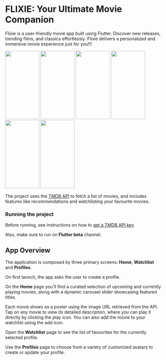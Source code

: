 # FLIXIE: Your Ultimate Movie Companion

Flixie is a user-friendly movie app built using Flutter. Discover new releases, trending films, and classics effortlessly. 
Flixie delivers a personalized and immersive movie experience just for you!!!

<img src="https://github.com/ShrutiJain418/movie_app/assets/113288105/41665985-6c38-4dd4-ab7c-075b928f50b0" width="110" height="220"> 
<img src="https://github.com/ShrutiJain418/movie_app/assets/113288105/6c88f51b-9bc5-4d92-99d7-7b2b88c23718" width="110" height="220">
<img src="https://github.com/ShrutiJain418/movie_app/assets/113288105/7e466b85-43a3-4afc-ba7b-e23d76e32e30" width="110" height="220">
<img src="https://github.com/ShrutiJain418/movie_app/assets/113288105/8d0c439b-daa8-4444-9ce7-fd420297769e" width="110" height="220">
<img src="https://github.com/ShrutiJain418/movie_app/assets/113288105/291a4d03-fcb8-4711-b491-c30775a04153" width="110" height="220">
<img src="https://github.com/ShrutiJain418/movie_app/assets/113288105/7c6b5e95-c1e5-45ca-b248-02afc6acbfd9" width="110" height="220"><br>

The project uses the [TMDB API](https://www.themoviedb.org/documentation/api) to fetch a list of movies, and includes features like
recommendations and watchlisting your favourite movies.

### Running the project

Before running, see instructions on how to [get a TMDB API key](#getting-a-tmdb-api-key).

Also, make sure to run on **Flutter beta** channel.

## App Overview

The application is composed by three primary screens: **Home**, **Watchlist** and **Profiles**.

On first launch, the app asks the user to create a profile. 

On the **Home** page you'll find a curated selection of upcoming and currently playing movies, along with a dynamic carousel slider showcasing featured titles.

Each movie shows as a poster using the image URL retrieved from the API. Tap on any movie to view its detailed description, where you can play it directly by clicking the play icon. You can also add the movie to your watchlist using the add icon.

Open the **Watchlist** page to see the list of favourites for the currently selected profile.

Use the **Profiles** page to choose from a variety of customized avatars to create or update your profile.








